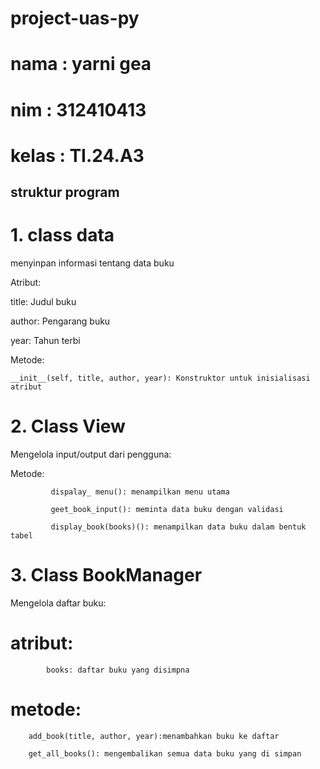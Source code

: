 # project-uas-py

# nama : yarni gea 

# nim : 312410413

# kelas : TI.24.A3 

## struktur program 

# 1. class data 

menyinpan informasi tentang data buku 

Atribut:

title: Judul buku

author: Pengarang buku

year: Tahun terbi

Metode:

    __init__(self, title, author, year): Konstruktor untuk inisialisasi atribut

 # 2. Class  View

 Mengelola input/output dari pengguna:

 Metode:
 
             dispalay_ menu(): menampilkan menu utama 

             geet_book_input(): meminta data buku dengan validasi

             display_book(books)(): menampilkan data buku dalam bentuk tabel

# 3. Class BookManager

Mengelola daftar buku:

# atribut: 

            books: daftar buku yang disimpna 

# metode: 

        add_book(title, author, year):menambahkan buku ke daftar 

        get_all_books(): mengembalikan semua data buku yang di simpan 





            
            

 

